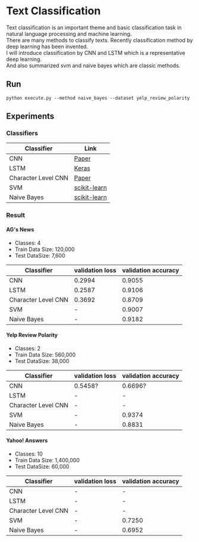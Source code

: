 # Text Classification
Text classification is an important theme and basic classification task in natural language processing and machine learning.  
There are many methods to classify texts. Recently classification method by deep learning has been invented.  
I will introduce classification by CNN and LSTM which is a representative deep learning.  
And also summarized svm and naive bayes which are classic methods.

## Run
```
python execute.py --method naive_bayes --dataset yelp_review_polarity
```

## Experiments
### Classifiers
Classifier | Link
-- | -- 
CNN | [Paper](http://www.aclweb.org/anthology/D14-1181)
LSTM | [Keras](https://github.com/fchollet/keras/blob/master/examples/imdb_lstm.py)
Character Level CNN | [Paper](https://papers.nips.cc/paper/5782-character-level-convolutional-networks-for-text-classification.pdf)
SVM | [scikit-learn](http://scikit-learn.org/stable/modules/svm.html#svm-classification)
Naive Bayes | [scikit-learn](http://scikit-learn.org/stable/tutorial/text_analytics/working_with_text_data.html)


### Result
#### AG's News
- Classes: 4
- Train Data Size: 120,000
- Test DataSize: 7,600

Classifier | validation loss | validation accuracy
-- | -- | --
CNN | 0.2994 | 0.9055
LSTM | 0.2587 | 0.9106
Character Level CNN | 0.3692 | 0.8709
SVM | - | 0.9007
Naive Bayes | - | 0.9182

#### Yelp Review Polarity
- Classes: 2
- Train Data Size: 560,000
- Test DataSize: 38,000

Classifier | validation loss | validation accuracy
-- | -- | --
CNN | 0.5458? | 0.6696?
LSTM | - | -
Character Level CNN | - | -
SVM | - | 0.9374
Naive Bayes | - | 0.8831

#### Yahoo! Answers
- Classes: 10
- Train Data Size: 1,400,000
- Test DataSize: 60,000

Classifier | validation loss | validation accuracy
-- | -- | --
CNN | - | -
LSTM | - | -
Character Level CNN | - | -
SVM | - | 0.7250
Naive Bayes | - | 0.6952
